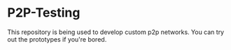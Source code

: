 # P2P-Testing

This repository is being used to develop custom p2p networks.
You can try out the prototypes if you're bored. 
